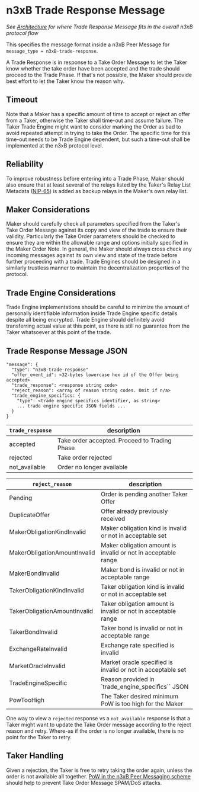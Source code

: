 # n3xB Trade Response Message

_See [Architecture](/specs/architecture/architecture.md) for where Trade Response Message fits in the overall n3xB protocol flow_

This specifies the message format inside a n3xB Peer Message for `message_type = n3xB-trade-response`.

A Trade Response is in response to a Take Order Message to let the Taker know whether the take order have been accepted and the trade should proceed to the Trade Phase. If that's not possible, the Maker should provide best effort to let the Taker know the reason why.

## Timeout

Note that a Maker has a specific amount of time to accept or reject an offer from a Taker, otherwise the Taker shall time-out and assume failure. The Taker Trade Engine might want to consider marking the Order as bad to avoid repeated attempt in trying to take the Order. The specific time for this time-out needs to be Trade Engine dependent, but such a time-out shall be implemented at the n3xB protocol level.

## Reliability

To improve robustness before entering into a Trade Phase, Maker should also ensure that at least several of the relays listed by the Taker's Relay List Metadata ([NIP-65](https://github.com/nostr-protocol/nips/blob/master/65.md)) is added as backup relays in the Maker's own relay list.

## Maker Considerations

Maker should carefully check all parameters specified from the Taker's Take Order Message against its copy and view of the trade to ensure their validity. Particularly the Take Order parameters should be checked to ensure they are within the allowable range and options initially specified in the Maker Order Note. In general, the Maker should always cross check any incoming messages against its own view and state of the trade before further proceeding with a trade. Trade Engines should be designed in a similarly trustless manner to maintain the decentralization properties of the protocol.

## Trade Engine Considerations

Trade Engine implementations should be careful to minimize the amount of personally identifiable information inside Trade Engine specific details despite all being encrypted. Trade Engine should definitely avoid transferring actual value at this point, as there is still no guarantee from the Taker whatsoever at this point of the trade.

## Trade Response Message JSON

```
"message": {
  "type": "n3xB-trade-response"
  "offer_event_id": <32-bytes lowercase hex id of the Offer being accepted>
  "trade_response": <response string code>
  "reject_reason": <array of reason string codes. Omit if n/a>
  "trade_engine_specifics: {
    "type": <trade engine specifics identifier, as string>
    ... trade engine specific JSON fields ...
  }
}
```

| `trade_response` | description                                   |
| ---------------- | --------------------------------------------- |
| accepted         | Take order accepted. Proceed to Trading Phase |
| rejected         | Take order rejected                           |
| not_available    | Order no longer available                     |

| `reject_reason`              | description                                                   |
| ---------------------------- | ------------------------------------------------------------- |
| Pending                      | Order is pending another Taker Offer                          |
| DuplicateOffer               | Offer already previously received                             |
| MakerObligationKindInvalid   | Maker obligation kind is invalid or not in acceptable set     |
| MakerObligationAmountInvalid | Maker obligation amount is invalid or not in acceptable range |
| MakerBondInvalid             | Maker bond is invalid or not in acceptable range              |
| TakerObligationKindInvalid   | Taker obligation kind is invalid or not in acceptable set     |
| TakerObligationAmountInvalid | Taker obligation amount is invalid or not in acceptable range |
| TakerBondInvalid             | Taker bond is invalid or not in acceptable range              |
| ExchangeRateInvalid          | Exchange rate specified is invalid                            |
| MarketOracleInvalid          | Market oracle specified is invalid or not in acceptable set   |
| TradeEngineSpecific          | Reason provided in `trade_engine_specifics`` JSON             |
| PowTooHigh                   | The Taker desired minimum PoW is too high for the Maker       |

One way to view a `rejected` response vs a `not_available` response is that a Taker might want to update the Take Order message according to the reject reason and retry. Where-as if the order is no longer available, there is no point for the Taker to retry.

## Taker Handling

Given a rejection, the Taker is free to retry taking the order again, unless the order is not available all together. [PoW in the n3xB Peer Messaging scheme](/specs//peer-messaging/peer-messaging.md#proof-of-work) should help to prevent Take Order Message SPAM/DoS attacks.
